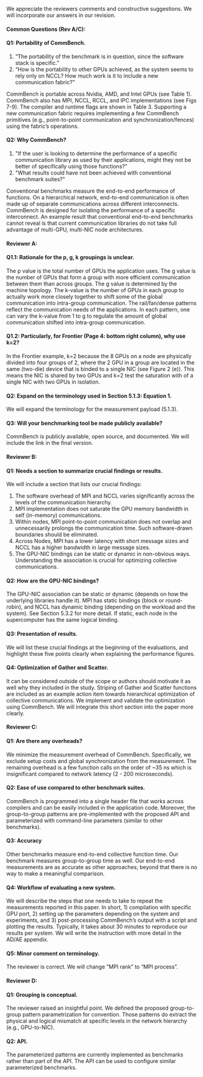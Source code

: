 
We appreciate the reviewers comments and constructive suggestions. We will incorporate our answers in our revision.

#### Common Questions (Rev A/C):

#### Q1: Portability of CommBench.

1) “The portability of the benchmark is in question, since the software stack is specific.”
2) “How is the portability to other GPUs achieved, as the system seems to rely only on NCCL? How much work is it to include a new communication fabric?”

CommBench is portable across Nvidia, AMD, and Intel GPUs (see Table 1). CommBench also has MPI, NCCL, RCCL, and IPC implementations (see Figs 7-9). The compiler and runtime flags are shown in Table 3. Supporting a new communication fabric requires implementing a few CommBench primitives (e.g., point-to-point communication and synchronization/fences) using the fabric’s operations. 

#### Q2: Why CommBench?

1) "If the user is looking to determine the performance of a specific communication library as used by their applications, might they not be better of specifically using those functions?"
2) "What results could have not been achieved with conventional benchmark suites?"

Conventional benchmarks measure the end-to-end performance of functions. On a hierarchical network, end-to-end communication is often made up of separate communications across different interconnects.  CommBench is designed for isolating  the performance of a specific interconnect. An example result that conventional end-to-end benchmarks cannot reveal is that current communication libraries do not take full advantage of multi-GPU, multi-NIC node architectures.

#### Reviewer A:

#### Q1.1: Rationale for the p, g, k groupings is unclear.
The p value is the total number of GPUs the application uses. The g value is the number of GPUs that form a group with more efficient communication between them than across groups. The g value is determined by the machine topology. The k-value is the number of GPUs in each group to actually work more closely together to shift some of the global communication into intra-group communication. The rail/fan/dense patterns reflect the communication needs of the applications. In each pattern, one can vary the k-value from 1 to g to regulate the amount of global communication shifted into intra-group communication.

#### Q1.2: Particularly, for Frontier (Page 4: bottom right column), why use k=2?
In the Frontier example, k=2 because the 8 GPUs on a node are physically divided into four groups of 2, where the 2 GPU in a group are located in the same (two-die) device that is binded to a single NIC (see Figure 2 (e)). This means the NIC is shared by two GPUs and k=2 test the saturation with of a single NIC with two GPUs in isolation.

#### Q2: Expand on the terminology used in Section 5.1.3: Equation 1.
We will expand the terminology for the measurement payload (5.1.3).

#### Q3: Will your benchmarking tool be made publicly available?
CommBench is publicly available, open source, and documented. We will include the link in the final version.

#### Reviewer B:

#### Q1: Needs a section to summarize crucial findings or results.
We will include a section that lists our crucial findings:

1) The software overhead of MPI and NCCL varies significantly across the levels of the communication hierarchy.
2) MPI implementation does not saturate the GPU memory bandwidth in self (in-memory) communications.
3) Within nodes, MPI point-to-point communication does not overlap and unnecessarily prolongs the communication time. Such software-drawn boundaries should be eliminated.
4) Across Nodes, MPI has a lower latency with short message sizes and NCCL has a higher bandwidth in large message sizes. 
5) The GPU-NIC bindings can be static or dynamic in non-obvious ways. Understanding the association is crucial for optimizing collective communications.

#### Q2: How are the GPU-NIC bindings?
The GPU-NIC association can be static or dynamic (depends on how the underlying libraries handle it). MPI has static bindings (block or round-robin), and NCCL has dynamic binding (depending on the workload and the system). See Section 5.3.2 for more detail. If static, each node in the supercomputer has the same logical binding.

#### Q3: Presentation of results.
We will list these crucial findings at the beginning of the evaluations, and highlight these five points clearly when explaining the performance figures.

#### Q4: Optimization of Gather and Scatter.
It can be considered outside of the scope or authors should motivate it as well why they included in the study.
Striping of Gather and Scatter functions are included as an example action item towards hierarchical optimization of collective communications. We implement and validate the optimization using CommBench. We will integrate this short section into the paper more clearly.

#### Reviewer C:

#### Q1: Are there any overheads?
We minimize the measurement overhead of CommBench. Specifically, we exclude setup costs and global synchronization from the measurement. The remaining overhead is a few function calls on the order of ~35 ns which is insignificant compared to network latency (2 - 200 microseconds). 

#### Q2: Ease of use compared to other benchmark suites.
CommBench is programmed into a single header file that works across compilers and can be easily included in the application code. Moreover, the group-to-group patterns are pre-implemented with the proposed API and parameterized with command-line parameters (similar to other benchmarks).

#### Q3: Accuracy
Other benchmarks measure end-to-end collective function time. Our benchmark measures group-to-group time as well.  Our end-to-end measurements are as accurate as other approaches; beyond that there is no way to make a meaningful comparison.

#### Q4: Workflow of evaluating a new system.
We will describe the steps that one needs to take to repeat the measurements reported in this paper. In short, 1) compilation with specific GPU port, 2) setting up the parameters depending on the system and experiments, and 3) post-processing CommBench’s output with a script and plotting the results. Typically, it takes about 30 minutes to reproduce our results per system. We will write the instruction with more detail in the AD/AE appendix.

#### Q5: Minor comment on terminology.
The reviewer is correct. We will change ”MPI rank” to “MPI process”.

#### Reviewer D:

#### Q1: Grouping is conceptual.
The reviewer raised an insightful point. We defined the proposed group-to-group pattern parametrization for convention. Those patterns do extract the physical and logical mismatch at specific levels in the network hierarchy (e.g., GPU-to-NIC).

#### Q2: API.
The parameterized patterns are currently implemented as benchmarks rather than part of the API. The API can be used to configure similar parameterized benchmarks.










